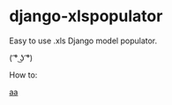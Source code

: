 # django-xlspopulator
Easy to use .xls Django model populator. 

( ͡° ͜ʖ ͡°)

How to:


<a href="https://www.google.com/">aa</a>
